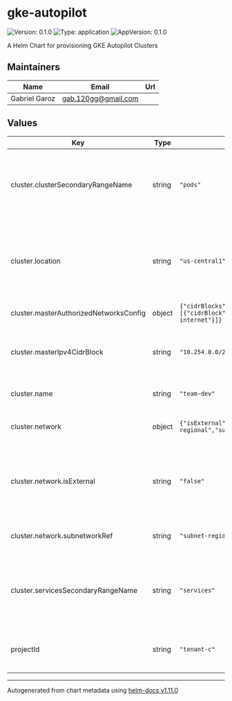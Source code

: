 # gke-autopilot

![Version: 0.1.0](https://img.shields.io/badge/Version-0.1.0-informational?style=flat-square) ![Type: application](https://img.shields.io/badge/Type-application-informational?style=flat-square) ![AppVersion: 0.1.0](https://img.shields.io/badge/AppVersion-0.1.0-informational?style=flat-square)

A Helm Chart for provisioning GKE Autopilot Clusters

## Maintainers

| Name | Email | Url |
| ---- | ------ | --- |
| Gabriel Garoz | <gab.120gg@gmail.com> |  |

## Values

| Key | Type | Default | Description |
|-----|------|---------|-------------|
| cluster.clusterSecondaryRangeName | string | `"pods"` | The private IP range name for pods to use, this range must already exist |
| cluster.location | string | `"us-central1"` | The compute location (region for a regional cluster or zone for a zonal cluster) |
| cluster.masterAuthorizedNetworksConfig | object | `{"cidrBlocks":[{"cidrBlock":"0.0.0.0/0","displayName":"Whole internet"}]}` | Authorized networks |
| cluster.masterIpv4CidrBlock | string | `"10.254.0.0/28"` | The private IP range for masters to use when peering to the VPC |
| cluster.name | string | `"team-dev"` | The name of this cluster |
| cluster.network | object | `{"isExternal":"false","networkRef":"network-regional","subnetworkRef":"subnet-regional"}` | The reference to the network |
| cluster.network.isExternal | string | `"false"` | Whether the network reference is external to Config Connector (non-managed) |
| cluster.network.subnetworkRef | string | `"subnet-regional"` | The reference to the subnet |
| cluster.servicesSecondaryRangeName | string | `"services"` | The private IP range name for services to use, this range must already exist |
| projectId | string | `"tenant-c"` | The GCP Project ID where this cluster resides |

----------------------------------------------
Autogenerated from chart metadata using [helm-docs v1.11.0](https://github.com/norwoodj/helm-docs/releases/v1.11.0)
